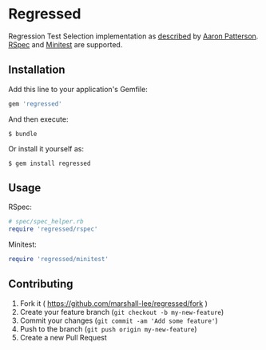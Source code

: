 # Regressed

Regression Test Selection implementation as [described](http://tenderlovemaking.com/2015/02/13/predicting-test-failues.html) by [Aaron Patterson](https://github.com/tenderlove). [RSpec](https://github.com/rspec) and [Minitest](https://github.com/seattlerb/minitest) are supported.

## Installation

Add this line to your application's Gemfile:

```ruby
gem 'regressed'
```

And then execute:

    $ bundle

Or install it yourself as:

    $ gem install regressed

## Usage

RSpec:

```ruby
# spec/spec_helper.rb
require 'regressed/rspec'
```

Minitest:

```ruby
require 'regressed/minitest'
```

## Contributing

1. Fork it ( https://github.com/marshall-lee/regressed/fork )
2. Create your feature branch (`git checkout -b my-new-feature`)
3. Commit your changes (`git commit -am 'Add some feature'`)
4. Push to the branch (`git push origin my-new-feature`)
5. Create a new Pull Request
